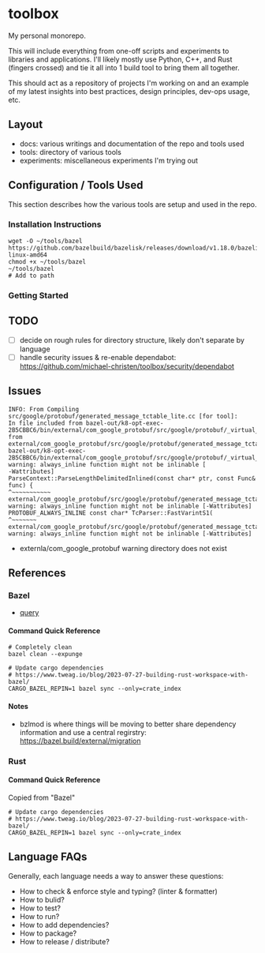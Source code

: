 # toolbox

My personal monorepo.

This will include everything from one-off scripts and experiments to libraries
and applications. I'll likely mostly use Python, C++, and Rust (fingers
crossed) and tie it all into 1 build tool to bring them all together.

This should act as a repository of projects I'm working on and an example of my
latest insights into best practices, design principles, dev-ops usage, etc.

## Layout

- docs: various writings and documentation of the repo and tools used
- tools: directory of various tools
- experiments: miscellaneous experiments I'm trying out

## Configuration / Tools Used

This section describes how the various tools are setup and used in the repo.

### Installation Instructions

```
wget -O ~/tools/bazel https://github.com/bazelbuild/bazelisk/releases/download/v1.18.0/bazelisk-linux-amd64
chmod +x ~/tools/bazel
~/tools/bazel
# Add to path
```

### Getting Started

## TODO
- [ ] decide on rough rules for directory structure, likely don't separate by
  language
- [ ] handle security issues & re-enable dependabot:
  https://github.com/michael-christen/toolbox/security/dependabot

## Issues

```
INFO: From Compiling src/google/protobuf/generated_message_tctable_lite.cc [for tool]:
In file included from bazel-out/k8-opt-exec-2B5CBBC6/bin/external/com_google_protobuf/src/google/protobuf/_virtual_includes/protobuf_lite/google/protobuf/generated_message_tctable_decl.h:45:0,
from external/com_google_protobuf/src/google/protobuf/generated_message_tctable_lite.cc:42:
bazel-out/k8-opt-exec-2B5CBBC6/bin/external/com_google_protobuf/src/google/protobuf/_virtual_includes/protobuf_lite/google/protobuf/parse_context.h:1147:1: warning: always_inline function might not be inlinable [
-Wattributes]
ParseContext::ParseLengthDelimitedInlined(const char* ptr, const Func& func) {
^~~~~~~~~~~~
external/com_google_protobuf/src/google/protobuf/generated_message_tctable_lite.cc:867:36: warning: always_inline function might not be inlinable [-Wattributes]
PROTOBUF_ALWAYS_INLINE const char* TcParser::FastVarintS1(
^~~~~~~~
external/com_google_protobuf/src/google/protobuf/generated_message_tctable_lite.cc:867:36: warning: always_inline function might not be inlinable [-Wattributes]
```
- externla/com_google_protobuf warning directory does not exist


## References

### Bazel

- [query](https://bazel.build/query/language)

#### Command Quick Reference

```
# Completely clean
bazel clean --expunge

# Update cargo dependencies
# https://www.tweag.io/blog/2023-07-27-building-rust-workspace-with-bazel/
CARGO_BAZEL_REPIN=1 bazel sync --only=crate_index
```

#### Notes
- bzlmod is where things will be moving to better share dependency information and use a central regirstry: https://bazel.build/external/migration

### Rust

#### Command Quick Reference

Copied from "Bazel"
```
# Update cargo dependencies
# https://www.tweag.io/blog/2023-07-27-building-rust-workspace-with-bazel/
CARGO_BAZEL_REPIN=1 bazel sync --only=crate_index
```

## Language FAQs

Generally, each language needs a way to answer these questions:
- How to check & enforce style and typing? (linter & formatter)
- How to bulid?
- How to test?
- How to run?
- How to add dependencies?
- How to package?
- How to release / distribute?
